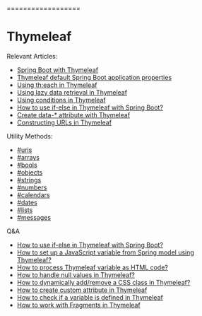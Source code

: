 ==================
# Thymeleaf


Relevant Articles:
* [Spring Boot with Thymeleaf](https://frontbackend.com/thymeleaf/spring-boot-with-thymeleaf)
* [Thymeleaf default Spring Boot application properties](https://frontbackend.com/thymeleaf/thymeleaf-default-spring-boot-application-properties)
* [Using th:each in Thymeleaf](https://frontbackend.com/thymeleaf/spring-boot-with-thymeleaf)
* [Using lazy data retrieval in Thymeleaf](https://frontbackend.com/thymeleaf/using-lazy-data-retrieval-in-thymeleaf)
* [Using conditions in Thymeleaf](https://frontbackend.com/thymeleaf/using-conditions-in-thymeleaf)
* [How to use if-else in Thymeleaf with Spring Boot?](https://frontbackend.com/thymeleaf/how-to-implement-if-else-in-thymeleaf-with-spring-boot)
* [Create data-* attribute with Thymeleaf](https://frontbackend.com/thymeleaf/create-data-attribute-with-thymeleaf)
* [Constructing URLs in Thymeleaf](https://frontbackend.com/thymeleaf/constructing-urls-in-thymeleaf)

Utility Methods:
* [#uris](https://frontbackend.com/thymeleaf/thymeleaf-utility-methods-for-uri-url)
* [#arrays](https://frontbackend.com/thymeleaf/thymeleaf-utility-methods-for-arrays)
* [#bools](https://frontbackend.com/thymeleaf/thymeleaf-utility-methods-for-booleans)
* [#objects](https://frontbackend.com/thymeleaf/thymeleaf-utility-methods-for-objects)
* [#strings](https://frontbackend.com/thymeleaf/thymeleaf-utility-methods-for-strings)
* [#numbers](https://frontbackend.com/thymeleaf/thymeleaf-utility-methods-for-numbers)
* [#calendars](https://frontbackend.com/thymeleaf/thymeleaf-utility-methods-for-calendar)
* [#dates](https://frontbackend.com/thymeleaf/thymeleaf-utility-methods-for-dates)
* [#lists](https://frontbackend.com/thymeleaf/thymeleaf-utility-methods-for-lists)
* [#messages](https://frontbackend.com/thymeleaf/thymeleaf-utility-methods-for-messages)

Q&A
* [How to use if-else in Thymeleaf with Spring Boot?](https://frontbackend.com/thymeleaf/how-to-implement-if-else-in-thymeleaf-with-spring-boot)
* [How to set up a JavaScript variable from Spring model using Thymeleaf?](https://frontbackend.com/thymeleaf/how-to-set-up-a-javascript-variable-from-spring-model-by-using-thymeleaf)
* [How to process Thymeleaf variable as HTML code?](https://frontbackend.com/thymeleaf/how-to-process-thymeleaf-variable-as-html-code)
* [How to handle null values in Thymeleaf?](https://frontbackend.com/thymeleaf/how-to-handle-null-values-in-thymeleaf)
* [How to dynamically add/remove a CSS class in Thymeleaf?](https://frontbackend.com/thymeleaf/how-to-dynamically-add-remove-a-css-class-in-thymeleaf)
* [How to create custom attribute in Thymeleaf](https://frontbackend.com/thymeleaf/how-to-create-custom-attribute-in-thymeleaf)
* [How to check if a variable is defined in Thymeleaf](https://frontbackend.com/thymeleaf/how-to-check-if-a-variable-is-defined-in-thymeleaf)
* [How to work with Fragments in Thymeleaf](https://frontbackend.com/thymeleaf/how-to-work-with-fragments-in-thymeleaf)

